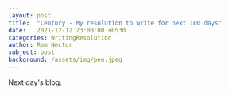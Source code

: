 ```yaml
---
layout: post
title:  "Century - My resolution to write for next 100 days"
date:   2021-12-12 23:00:00 +0530
categories: WritingResolution
author: Rem Nector
subject: post
background: /assets/img/pen.jpeg
---
```


Next day's blog.